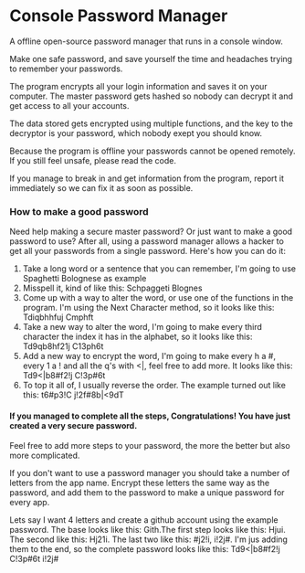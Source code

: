 # Console Password Manager
A offline open-source password manager that runs in a console window.

Make one safe password, and save yourself the time and headaches trying to remember your passwords.

The program encrypts all your login information and saves it on your computer. The master password gets hashed so nobody can decrypt it and get access to all your accounts.

The data stored gets encrypted using multiple functions, and the key to the decryptor is your password, which nobody exept you should know.

Because the program is offline your passwords cannot be opened remotely. If you still feel unsafe, please read the code.

If you manage to break in and get information from the program, report it immediately so we can fix it as soon as possible.



### How to make a good password
Need help making a secure master password? Or just want to make a good password to use? After all, using a password manager allows a hacker to get all your passwords from a single password.
Here's how you can do it:
1. Take a long word or a sentence that you can remember, I'm  going to use Spaghetti Bolognese as example
2. Misspell it, kind of like this: Schpaggeti Blognes
3. Come up with a way to alter the word, or use one of the functions in the program. I'm using the Next Character method, so it looks like this: Tdiqbhhfuj Cmphft
4. Take a new way to alter the word, I'm going to make every third character the index it has in the alphabet, so it looks like this: Td9qb8hf21j C13ph6t
5. Add a new way to encrypt the word, I'm going to make every h a #, every 1 a ! and all the q's with <|, feel free to add more. It looks like this: Td9<|b8#f2!j C!3p#6t
6. To top it all of, I usually reverse the order. The example turned out like this: t6#p3!C j!2f#8b|<9dT

#### If you managed to complete all the steps, Congratulations! You have just created a very secure password. 
Feel free to add more steps to your password, the more the better but also more complicated.

If you don't want to use a password manager you should take a number of letters from the app name. Encrypt these letters the same way as the password, and add them to the password to make a unique password for every app.

Lets say I want 4 letters and create a github account using the example password. The base looks like this: Gith.The first step looks like this: Hjui. The second like this: Hj21i. The last two like this: #j2!i, i!2j#. I'm jus adding them to the end, so the complete password looks like this: Td9<|b8#f2!j C!3p#6t i!2j# 
